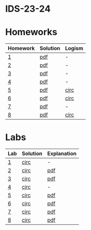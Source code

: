 # IDS-23-24

# Homeworks
| Homework | Solution | Logism |
| ------------- | ------------- | ------------- |
| [1](https://github.com/thataruby/IDS-23-24/blob/main/HW/Homework%201%20(4).pdf) | [pdf](https://github.com/thataruby/IDS-23-24/blob/main/HW/HW1_RBN_2306173113_AthazahraNabilaRuby.pdf) | - |
| [2](https://docs.google.com/document/d/1Wv93TwQYfUQ5A_HxZtlhjIlZixOfwH75GQBO8K-fbyw/edit) | [pdf](https://github.com/thataruby/IDS-23-24/blob/main/HW/HW2_RBN_2306173113_AthazahraNabilaRuby.pdf) | - |
| [3](https://docs.google.com/document/d/1pCtDb5kD2b1TjmEJBVQ8MXsotzm0nfnglYoxfqwtbRE/edit) | [pdf](https://github.com/thataruby/IDS-23-24/blob/main/HW/HW3_RBN_2306173113_AthazahraNabilaRuby.pdf) | - |
| [4](https://docs.google.com/document/d/1nCOYdxi-PzeQtXMNUPk2Mq37g-hHOyB2Q8w6t05qBow/edit) | [pdf](https://github.com/thataruby/IDS-23-24/blob/main/HW/HW4_RBN_2306173113_AthazahraNabilaRuby.pdf) | - |
| [5](https://docs.google.com/document/d/1kSe1fDhMzBzn01hyBX_UdhFxvVPS6Z8N-eF6sIh_aeQ/edit) | [pdf](https://github.com/thataruby/IDS-23-24/blob/main/HW/HW5_RBN_2306173113_AthazahraNabilaRuby.pdf) | [circ](https://github.com/thataruby/IDS-23-24/blob/main/HW/HW5_RBN_2306173113_AthazahraNabilaRuby.circ) |
| [6](https://docs.google.com/document/d/1IVhmiuTjxJ101uISuxVo2rJOuLl3nGSDvOFMbPK2IxE/edit) | [pdf](https://github.com/thataruby/IDS-23-24/blob/main/HW/HW6_RBN_2306173113_AthazahraNabilaRuby.pdf) | [circ](https://github.com/thataruby/IDS-23-24/blob/main/HW/HW6_RBN_2306173113_AthazahraNabilaRuby.circ) |
| [7](https://docs.google.com/document/d/19N65tbJSFBKsLgqwx01nnMC012jtxn7QuaKn78iepJM/edit) | [pdf](https://github.com/thataruby/IDS-23-24/blob/main/HW/HW7_RBN_2306173113_AthazahraNabilaRuby.pdf) | - |
| [8](https://docs.google.com/document/d/1dtMDv3xi1DM2Krbf-uPt7QUSA30Rrn-oVwn1h3t-zbI/edit) | [pdf](https://github.com/thataruby/IDS-23-24/blob/main/HW/HW8_RBN_2306173113_AthazahraNabilaRuby.pdf) | [circ](https://github.com/thataruby/IDS-23-24/blob/main/HW/HW8_RBN_2306173113_AthazahraNabilaRuby.circ) |

# Labs
| Lab | Solution | Explanation |
| ------------- | ------------- | ------------- |
| [1](https://docs.google.com/document/d/1kY_8B5ryVRoqnQjYx_DnLum6DSc37p1lUkufyNRgA4s/edit) | [circ](https://github.com/thataruby/IDS-23-24/blob/main/LAB/LAB1_RBN_2306173113_AthazahraNabilaRuby.circ) | - | 
| [2](https://docs.google.com/document/d/1EVAL5QCVjYsSDn3MHaxRWRnlG3dRndNo6i6LWyDIuhA/edit) | [circ](https://github.com/thataruby/IDS-23-24/blob/main/LAB/LAB2_RBN_2306173113_AthazahraNabilaRuby.circ) | [pdf](https://github.com/thataruby/IDS-23-24/blob/main/LAB/LAB2_RBN_2306173113_AthazahraNabilaRuby.pdf) | 
| [3](https://docs.google.com/document/d/1XtVCcxxt0wW0mkgQTw00hAIRvEarmJGu1c1Ma7FgkFw/edit) | [circ](https://github.com/thataruby/IDS-23-24/blob/main/LAB/LAB3_RBN_2306173113_AthazahraNabilaRuby.circ) | [pdf](https://github.com/thataruby/IDS-23-24/blob/main/LAB/LAB3_RBN_2306173113_AthazahraNabilaRuby.pdf) | 
| [4](https://docs.google.com/document/d/1crL72XmVFH_6-avoWQ5AE84mWP0cJSiTsCP6I3p4qHo/edit) | [circ](https://github.com/thataruby/IDS-23-24/blob/main/LAB/LAB4_RBN_2306173113_AthazahraNabilaRuby.circ) | - | 
| [5](https://docs.google.com/document/d/1own22Bb-Ag6INpTjkDn3zSFqpn9jASoT3yQRaOSbnZg/edit) | [circ](https://github.com/thataruby/IDS-23-24/blob/main/LAB/LAB5_RBN_2306173113_AthazahraNabilaRuby.circ) | [pdf](https://github.com/thataruby/IDS-23-24/blob/main/LAB/LAB5_RBN_2306173113_AthazahraNabilaRuby.pdf) | 
| [6](https://docs.google.com/document/d/1hAQjiow4d09tMVl_bgbv5lTA4s85LRlcUNmCItFQDoM/edit) | [circ](https://github.com/thataruby/IDS-23-24/blob/main/LAB/LAB6_RBN_2306173113_AthazahraNabilaRuby.circ) | [pdf](https://github.com/thataruby/IDS-23-24/blob/main/LAB/LAB6_RBN_2306173113_AthazahraNabilaRuby.pdf) | 
| [7](https://docs.google.com/document/d/1AGxQFkfYmwz6HsWS3Bi2x46voIubLxW3x4e3zXNbC0A/edit) | [circ](https://github.com/thataruby/IDS-23-24/blob/main/LAB/LAB7_RBN_2306173113_AthazahraNabilaRuby.circ) | [pdf](https://github.com/thataruby/IDS-23-24/blob/main/LAB/LAB7_RBN_2306173113_AthazahraNabilaRuby.pdf) | 
| [8](https://docs.google.com/document/d/16H2QKREQ4easw4equXf_fvphjGH5Tx9VB0p8JUFKfJc/edit) | [circ](https://github.com/thataruby/IDS-23-24/blob/main/LAB/LAB8_RBN_2306173113_AthazahraNabilaRubycirc.circ) | [pdf](https://github.com/thataruby/IDS-23-24/blob/main/LAB/LAB8_RBN_2306173113_AthazahraNabilaRuby.pdf) | 


